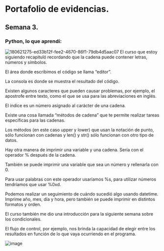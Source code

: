 # Portafolio de evidencias.

## Semana 3.

### Python, lo que aprendí:
![180621275-ed33b12f-fee2-4670-86f1-79db4d5aac07](https://user-images.githubusercontent.com/109629371/182055350-080973f9-d1e2-4d12-9227-761076143857.png)
El curso que estoy siguiendo recapituló recordando que la cadena puede contener letras, números y símbolos.

El área donde escribimos el código se llama “editor”.

La consola es donde se muestra el resultado del código.

Existen algunos caracteres que pueden causar problemas, por ejemplo, el apostrofe entre texto, como el que se usa para las abreviaciones en inglés.

El índice es un número asignado al carácter de una cadena.

Existe una cosa llamada “métodos de cadena” que te permite realizar tareas específicas para las cadenas.

Los métodos (en este caso upper y lower) que usan la notación de punto, sólo funcionan con cadenas y len() y str() sólo funcionan con otro tipo de datos.

Hay otra manera de imprimir una variable y una cadena. Sería con el operador % después de la cadena.

También se puede imprimir una variable que sea un número y rellenarla con 0.

Para usar palabras con este operador usaríamos %s, para utilizar números tendríamos que usar %0xd.

Podemos realizar un seguimiento de cuándo sucedió algo usando datetime. Imprime año, mes, día y hora, pero también se puede imprimir en distintos formatos y orden.

El curso también me dio una introducción para la siguiente semana sobre los condicionales.

El flujo de control, por ejemplo, nos brinda la capacidad de elegir entre los resultados en función de lo que vaya ocurriendo en el programa.

![image](https://user-images.githubusercontent.com/109629371/182057281-58d7ad97-3403-4121-b106-d624b427ca72.png)
